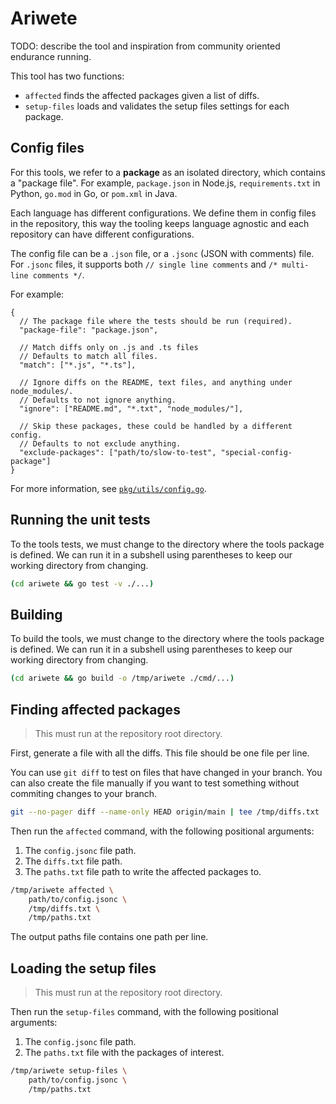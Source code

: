# Ariwete

TODO: describe the tool and inspiration from community oriented endurance running.

This tool has two functions:

- `affected` finds the affected packages given a list of diffs.
- `setup-files` loads and validates the setup files settings for each package.

## Config files

For this tools, we refer to a **package** as an isolated directory, which contains a "package file".
For example, `package.json` in Node.js, `requirements.txt` in Python, `go.mod` in Go, or `pom.xml` in Java.

Each language has different configurations.
We define them in config files in the repository, this way the tooling keeps language agnostic and each repository can have different configurations.

The config file can be a `.json` file, or a `.jsonc` (JSON with comments) file.
For `.jsonc` files, it supports both `// single line comments` and `/* multi-line comments */`.

For example:

```jsonc
{
  // The package file where the tests should be run (required).
  "package-file": "package.json",

  // Match diffs only on .js and .ts files
  // Defaults to match all files.
  "match": ["*.js", "*.ts"],

  // Ignore diffs on the README, text files, and anything under node_modules/.
  // Defaults to not ignore anything.
  "ignore": ["README.md", "*.txt", "node_modules/"],

  // Skip these packages, these could be handled by a different config.
  // Defaults to not exclude anything.
  "exclude-packages": ["path/to/slow-to-test", "special-config-package"]
}
```

For more information, see [`pkg/utils/config.go`](pkg/utils/config.go).

## Running the unit tests

To the tools tests, we must change to the directory where the tools package is defined.
We can run it in a subshell using parentheses to keep our working directory from changing.

```sh
(cd ariwete && go test -v ./...)
```

## Building

To build the tools, we must change to the directory where the tools package is defined.
We can run it in a subshell using parentheses to keep our working directory from changing.

```sh
(cd ariwete && go build -o /tmp/ariwete ./cmd/...)
```

## Finding affected packages

> This must run at the repository root directory.

First, generate a file with all the diffs.
This file should be one file per line.

You can use `git diff` to test on files that have changed in your branch.
You can also create the file manually if you want to test something without commiting changes to your branch.

```sh
git --no-pager diff --name-only HEAD origin/main | tee /tmp/diffs.txt
```

Then run the `affected` command, with the following positional arguments:

1. The `config.jsonc` file path.
1. The `diffs.txt` file path.
1. The `paths.txt` file path to write the affected packages to.

```sh
/tmp/ariwete affected \
    path/to/config.jsonc \
    /tmp/diffs.txt \
    /tmp/paths.txt
```

The output paths file contains one path per line.

## Loading the setup files

> This must run at the repository root directory.

Then run the `setup-files` command, with the following positional arguments:

1. The `config.jsonc` file path.
1. The `paths.txt` file with the packages of interest.

```sh
/tmp/ariwete setup-files \
    path/to/config.jsonc \
    /tmp/paths.txt
```
